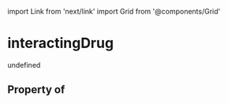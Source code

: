 import Link from 'next/link'
import Grid from '@components/Grid'

# interactingDrug

undefined

## Property of



